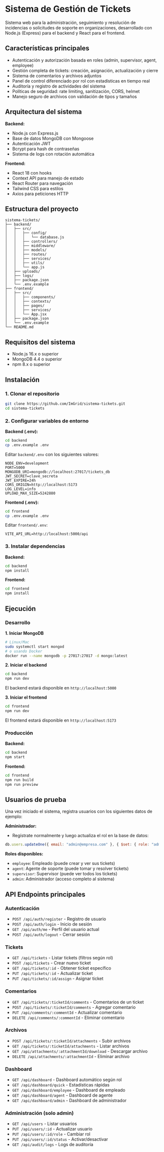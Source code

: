 # Sistema de Gestión de Tickets

Sistema web para la administración, seguimiento y resolución de incidencias o solicitudes de soporte en organizaciones, desarrollado con Node.js (Express) para el backend y React para el frontend.

## Características principales

- Autenticación y autorización basada en roles (admin, supervisor, agent, employee)
- Gestión completa de tickets: creación, asignación, actualización y cierre
- Sistema de comentarios y archivos adjuntos
- Panel de control diferenciado por rol con estadísticas en tiempo real
- Auditoría y registro de actividades del sistema
- Políticas de seguridad: rate limiting, sanitización, CORS, helmet
- Manejo seguro de archivos con validación de tipos y tamaños

## Arquitectura del sistema

**Backend:**

- Node.js con Express.js
- Base de datos MongoDB con Mongoose
- Autenticación JWT
- Bcrypt para hash de contraseñas
- Sistema de logs con rotación automática

**Frontend:**

- React 18 con hooks
- Context API para manejo de estado
- React Router para navegación
- Tailwind CSS para estilos
- Axios para peticiones HTTP

## Estructura del proyecto

```
sistema-tickets/
├── backend/
│   ├── src/
│   │   ├── config/
│   │   │   └── database.js
│   │   ├── controllers/
│   │   ├── middleware/
│   │   ├── models/
│   │   ├── routes/
│   │   ├── services/
│   │   ├── utils/
│   │   └── app.js
│   ├── uploads/
│   ├── logs/
│   ├── package.json
│   └── .env.example
├── frontend/
│   ├── src/
│   │   ├── components/
│   │   ├── contexts/
│   │   ├── pages/
│   │   ├── services/
│   │   └── App.jsx
│   ├── package.json
│   └── .env.example
└── README.md
```

## Requisitos del sistema

- Node.js 16.x o superior
- MongoDB 4.4 o superior
- npm 8.x o superior

## Instalación

### 1. Clonar el repositorio

```bash
git clone https://github.com/ImGrid/sistema-tickets.git
cd sistema-tickets
```

### 2. Configurar variables de entorno

**Backend (.env):**

```bash
cd backend
cp .env.example .env
```

Editar `backend/.env` con los siguientes valores:

```env
NODE_ENV=development
PORT=5000
MONGODB_URI=mongodb://localhost:27017/tickets_db
JWT_SECRET=clave_secreta
JWT_EXPIRE=24h
CORS_ORIGIN=http://localhost:5173
LOG_LEVEL=info
UPLOAD_MAX_SIZE=5242880
```

**Frontend (.env):**

```bash
cd frontend
cp .env.example .env
```

Editar `frontend/.env`:

```env
VITE_API_URL=http://localhost:5000/api
```

### 3. Instalar dependencias

**Backend:**

```bash
cd backend
npm install
```

**Frontend:**

```bash
cd frontend
npm install
```

## Ejecución

### Desarrollo

**1. Iniciar MongoDB**

```bash
# Linux/Mac
sudo systemctl start mongod
# o usando Docker
docker run --name mongodb -p 27017:27017 -d mongo:latest
```

**2. Iniciar el backend**

```bash
cd backend
npm run dev
```

El backend estará disponible en `http://localhost:5000`

**3. Iniciar el frontend**

```bash
cd frontend
npm run dev
```

El frontend estará disponible en `http://localhost:5173`

### Producción

**Backend:**

```bash
cd backend
npm start
```

**Frontend:**

```bash
cd frontend
npm run build
npm run preview
```

## Usuarios de prueba

Una vez iniciado el sistema, registra usuarios con los siguientes datos de ejemplo:

**Administrador:**

- Regístrate normalmente y luego actualiza el rol en la base de datos:

```javascript
db.users.updateOne({ email: "admin@empresa.com" }, { $set: { role: "admin" } });
```

**Roles disponibles:**

- `employee`: Empleado (puede crear y ver sus tickets)
- `agent`: Agente de soporte (puede tomar y resolver tickets)
- `supervisor`: Supervisor (puede ver todos los tickets)
- `admin`: Administrador (acceso completo al sistema)

## API Endpoints principales

### Autenticación

- `POST /api/auth/register` - Registro de usuario
- `POST /api/auth/login` - Inicio de sesión
- `GET /api/auth/me` - Perfil del usuario actual
- `POST /api/auth/logout` - Cerrar sesión

### Tickets

- `GET /api/tickets` - Listar tickets (filtros según rol)
- `POST /api/tickets` - Crear nuevo ticket
- `GET /api/tickets/:id` - Obtener ticket específico
- `PUT /api/tickets/:id` - Actualizar ticket
- `PUT /api/tickets/:id/assign` - Asignar ticket

### Comentarios

- `GET /api/tickets/:ticketId/comments` - Comentarios de un ticket
- `POST /api/tickets/:ticketId/comments` - Agregar comentario
- `PUT /api/comments/:commentId` - Actualizar comentario
- `DELETE /api/comments/:commentId` - Eliminar comentario

### Archivos

- `POST /api/tickets/:ticketId/attachments` - Subir archivos
- `GET /api/tickets/:ticketId/attachments` - Listar archivos
- `GET /api/attachments/:attachmentId/download` - Descargar archivo
- `DELETE /api/attachments/:attachmentId` - Eliminar archivo

### Dashboard

- `GET /api/dashboard` - Dashboard automático según rol
- `GET /api/dashboard/quick` - Estadísticas rápidas
- `GET /api/dashboard/employee` - Dashboard de empleado
- `GET /api/dashboard/agent` - Dashboard de agente
- `GET /api/dashboard/admin` - Dashboard de administrador

### Administración (solo admin)

- `GET /api/users` - Listar usuarios
- `PUT /api/users/:id` - Actualizar usuario
- `PUT /api/users/:id/role` - Cambiar rol
- `PUT /api/users/:id/status` - Activar/desactivar
- `GET /api/audit/logs` - Logs de auditoría
